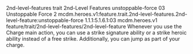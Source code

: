 <ability>
  <metadata>
    <class>2nd-level-features</class>
    <feature_type>trait</feature_type>
    <file_dpath>2nd-Level Features</file_dpath>
    <item_id>unstoppable-force</item_id>
    <item_index>03</item_index>
    <item_name>Unstoppable Force</item_name>
    <level>2</level>
    <scc>mcdm.heroes.v1:feature.trait.2nd-level-features.2nd-level-feature:unstoppable-force</scc>
    <scdc>1.1.1:5.1.6.1:03</scdc>
    <source>mcdm.heroes.v1</source>
    <type>feature/trait/2nd-level-features/2nd-level-feature</type>
  </metadata>
  <effects>
    <effect type="mundane">Whenever you use the Charge main action, you can use a strike signature ability or a strike heroic ability instead of a free strike. Additionally, you can jump as part of your charge.</effect>
  </effects>
</ability>
